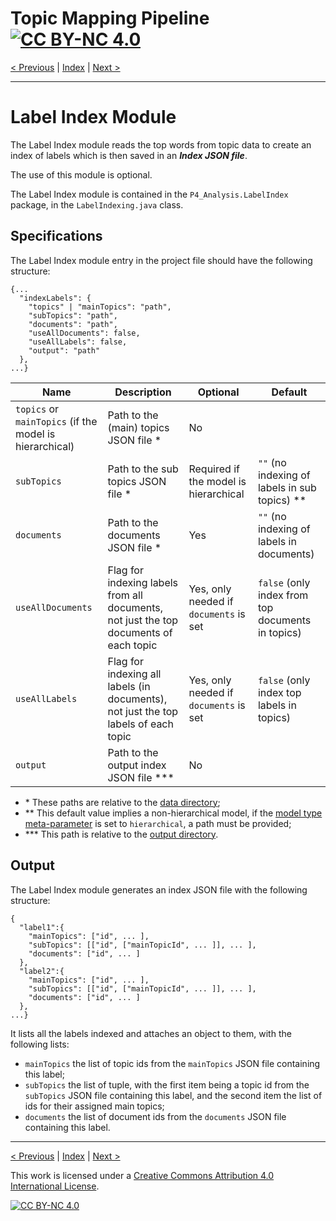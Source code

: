 # Topic Mapping Pipeline [![CC BY-NC 4.0][cc-by-nc-shield]][cc-by-nc]

[< Previous](ExportModule.md) | [Index](index.md) | [Next >](TopicDistributionModule.md)

---

# Label Index Module

The Label Index module reads the top words from topic data to create an index of labels which is then saved in 
an ***Index JSON file***.

The use of this module is optional.

The Label Index module is contained in the `P4_Analysis.LabelIndex` package, in the `LabelIndexing.java` class.

## Specifications

The Label Index module entry in the project file should have the following structure:
```json5
{...
  "indexLabels": {
    "topics" | "mainTopics": "path",
    "subTopics": "path",
    "documents": "path",
    "useAllDocuments": false,
    "useAllLabels": false,
    "output": "path"
  },
...}
``` 

| Name | Description | Optional | Default |
| --- | --- | --- | --- |
| `topics` or `mainTopics` (if the model is hierarchical) | Path to the (main) topics JSON file * | No | |
| `subTopics` | Path to the sub topics JSON file * | Required if the model is hierarchical | `""` (no indexing of labels in sub topics) ** |
| `documents` | Path to the documents JSON file * | Yes | `""` (no indexing of labels in documents) |
| `useAllDocuments` | Flag for indexing labels from all documents, not just the top documents of each topic | Yes, only needed if `documents` is set | `false` (only index from top documents in topics) |
| `useAllLabels` | Flag for indexing all labels (in documents), not just the top labels of each topic  | Yes, only needed if `documents` is set | `false` (only index top labels in topics) |
| `output` | Path to the output index JSON file *** | No | |
- \* These paths are relative to the [data directory](MetaParameters.md);
- \** This default value implies a non-hierarchical model, if the [model type meta-parameter](MetaParameters.md) is set to `hierarchical`, a path must be provided;
- \*** This path is relative to the [output directory](MetaParameters.md).

## Output

The Label Index module generates an index JSON file with the following structure:
```json5
{
  "label1":{
    "mainTopics": ["id", ... ],
    "subTopics": [["id", ["mainTopicId", ... ]], ... ],
    "documents": ["id", ... ]
  },
  "label2":{
    "mainTopics": ["id", ... ],
    "subTopics": [["id", ["mainTopicId", ... ]], ... ],
    "documents": ["id", ... ]
  },
...}
```

It lists all the labels indexed and attaches an object to them, with the following lists:
- `mainTopics` the list of topic ids from the `mainTopics` JSON file containing this label;
- `subTopics` the list of tuple, with the first item being a topic id from the `subTopics` JSON file containing this 
label, and the second item the list of ids for their assigned main topics;
- `documents` the list of document ids from the `documents` JSON file containing this label.

---

[< Previous](ExportModule.md) | [Index](index.md) | [Next >](TopicDistributionModule.md)

This work is licensed under a [Creative Commons Attribution 4.0 International
License][cc-by-nc].

[![CC BY-NC 4.0][cc-by-nc-image]][cc-by-nc]

[cc-by-nc]: http://creativecommons.org/licenses/by-nc/4.0/
[cc-by-nc-image]: https://i.creativecommons.org/l/by-nc/4.0/88x31.png
[cc-by-nc-shield]: https://img.shields.io/badge/License-CC%20BY--NC%204.0-lightgrey.svg
